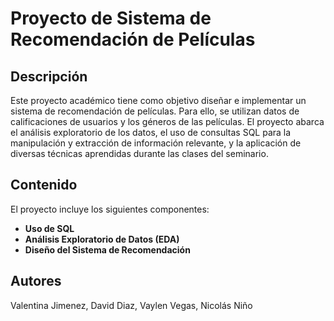 # Proyecto de Sistema de Recomendación de Películas

## Descripción

Este proyecto académico tiene como objetivo diseñar e implementar un sistema de recomendación de películas. Para ello, se utilizan datos de calificaciones de usuarios y los géneros de las películas. El proyecto abarca el análisis exploratorio de los datos, el uso de consultas SQL para la manipulación y extracción de información relevante, y la aplicación de diversas técnicas aprendidas durante las clases del seminario.

## Contenido

El proyecto incluye los siguientes componentes:

* **Uso de SQL**
* **Análisis Exploratorio de Datos (EDA)**
* **Diseño del Sistema de Recomendación**

## Autores

Valentina Jimenez, David Diaz, Vaylen Vegas, Nicolás Niño
